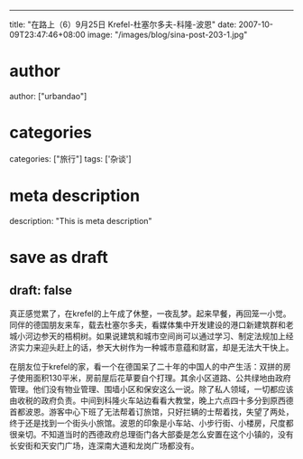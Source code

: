 
---
title: "在路上（6）9月25日 Krefel-杜塞尔多夫-科隆-波恩"
date: 2007-10-09T23:47:46+08:00
image: "/images/blog/sina-post-203-1.jpg"
# author
author: ["urbandao"]
# categories
categories: ["旅行"]
tags: ['杂谈']
# meta description
description: "This is meta description"
# save as draft
draft: false
---

真正感觉累了，在krefel的上午成了休整，一夜乱梦。起来早餐，再回笼一小觉。同伴的德国朋友来车，载去杜塞尔多夫，看媒体集中开发建设的港口新建筑群和老城小河边参天的梧桐树。如果说建筑和城市空间尚可以通过学习、制定法规加上经济实力来迎头赶上的话，参天大树作为一种城市意蕴和财富，却是无法大干快上。

在朋友位于krefel的家，看一个在德国呆了二十年的中国人的中产生活：双拼的房子使用面积130平米，房前屋后花草要自个打理。其余小区道路、公共绿地由政府管理。他们没有物业管理、围墙小区和保安这么一说。除了私人领域，一切都应该由收税的政府负责。中间到科隆火车站边看看大教堂，晚上六点四十多分到原西德首都波恩。游客中心下班了无法帮着订旅馆，只好拦辆的士帮着找，失望了两处，终于还是找到一个街头小旅馆。波恩的印象是小车站、小步行街、小楼房，尺度都很亲切。不知道当时的西德政府总理衙门各大部委是怎么安置在这个小镇的，没有长安街和天安门广场，连深南大道和龙岗广场都没有。
